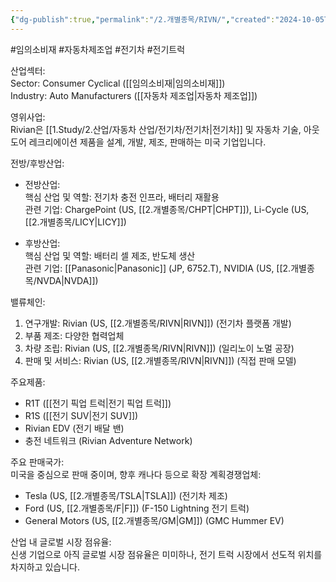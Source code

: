 ```yaml
---
{"dg-publish":true,"permalink":"/2.개별종목/RIVN/","created":"2024-10-05T09:50:42.409+09:00","updated":"2025-07-29T21:37:05.124+09:00"}
---
```


#임의소비재 #자동차제조업 #전기차 #전기트럭 


산업섹터:  
Sector: Consumer Cyclical ([[임의소비재\|임의소비재]])  
Industry: Auto Manufacturers ([[자동차 제조업\|자동차 제조업]])

영위사업:  
Rivian은 [[1.Study/2.산업/자동차 산업/전기차/전기차\|전기차]] 및 자동차 기술, 아웃도어 레크리에이션 제품을 설계, 개발, 제조, 판매하는 미국 기업입니다.

전방/후방산업:

- 전방산업:  
    핵심 산업 및 역할: 전기차 충전 인프라, 배터리 재활용  
    관련 기업: ChargePoint (US, [[2.개별종목/CHPT\|CHPT]]), Li-Cycle (US, [[2.개별종목/LICY\|LICY]])
    
- 후방산업:  
    핵심 산업 및 역할: 배터리 셀 제조, 반도체 생산  
    관련 기업: [[Panasonic\|Panasonic]] (JP, 6752.T), NVIDIA (US, [[2.개별종목/NVDA\|NVDA]])

밸류체인:

1. 연구개발: Rivian (US, [[2.개별종목/RIVN\|RIVN]]) (전기차 플랫폼 개발)
2. 부품 제조: 다양한 협력업체
3. 차량 조립: Rivian (US, [[2.개별종목/RIVN\|RIVN]]) (일리노이 노멀 공장)
4. 판매 및 서비스: Rivian (US, [[2.개별종목/RIVN\|RIVN]]) (직접 판매 모델)

주요제품:

- R1T ([[전기 픽업 트럭\|전기 픽업 트럭]])
- R1S ([[전기 SUV\|전기 SUV]])
- Rivian EDV (전기 배달 밴)
- 충전 네트워크 (Rivian Adventure Network)

주요 판매국가:  
미국을 중심으로 판매 중이며, 향후 캐나다 등으로 확장 계획경쟁업체:

- Tesla (US, [[2.개별종목/TSLA\|TSLA]]) (전기차 제조)
- Ford (US, [[2.개별종목/F\|F]]) (F-150 Lightning 전기 트럭)
- General Motors (US, [[2.개별종목/GM\|GM]]) (GMC Hummer EV)

산업 내 글로벌 시장 점유율:  
신생 기업으로 아직 글로벌 시장 점유율은 미미하나, 전기 트럭 시장에서 선도적 위치를 차지하고 있습니다.